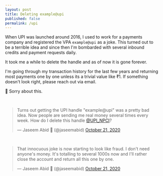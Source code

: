 ```yaml
---
layout: post
title: Deleting example@upi
published: false
permalink: /upi
---
```


When UPI was launched around 2016, I used to work for a payments company and
registered the VPA `example@upi` as a joke. This turned out to be a terrible
idea and since then I'm bombarded with several inbound credits and payment
requests daily.

It took me a while to delete the handle and as of now it is gone forever.

I'm going through my transaction history for the last few years and returning
most payments one by one unless its a trivial value like ₹1. If something
doesn't look right, please reach out via email.

🙏 Sorry about this.

<br/>
<blockquote class="twitter-tweet"><p lang="en" dir="ltr">Turns out getting the UPI handle &quot;example@upi&quot; was a pretty bad idea. Now people are sending me real money several times every week. How do I delete this handle <a href="https://twitter.com/UPI_NPCI?ref_src=twsrc%5Etfw">@UPI_NPCI</a>?</p>&mdash; Jaseem Abid 🦀 (@jaseemabid) <a href="https://twitter.com/jaseemabid/status/1318853775185108992?ref_src=twsrc%5Etfw">October 21, 2020</a></blockquote> <script async src="https://platform.twitter.com/widgets.js" charset="utf-8"></script>

<br/>
<blockquote class="twitter-tweet"><p lang="en" dir="ltr">That innocuous joke is now starting to look like fraud. I don&#39;t need anyone&#39;s money. It&#39;s totalling to several 1000s now and I&#39;ll rather close the account and return all this one by one.</p>&mdash; Jaseem Abid 🦀 (@jaseemabid) <a href="https://twitter.com/jaseemabid/status/1318855039318974464?ref_src=twsrc%5Etfw">October 21, 2020</a></blockquote> <script async src="https://platform.twitter.com/widgets.js" charset="utf-8"></script>



